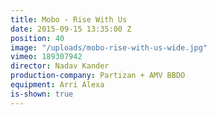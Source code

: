 ```yaml
---
title: Mobo - Rise With Us
date: 2015-09-15 13:35:00 Z
position: 40
image: "/uploads/mobo-rise-with-us-wide.jpg"
vimeo: 189307942
director: Nadav Kander
production-company: Partizan + AMV BBDO
equipment: Arri Alexa
is-shown: true
---
```


